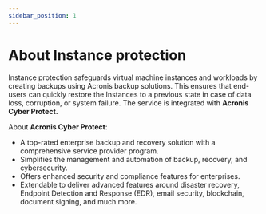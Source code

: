 ```yaml
---
sidebar_position: 1
---
```

# About Instance protection

Instance protection safeguards virtual machine instances and workloads by creating backups using Acronis backup solutions. This ensures that end-users can quickly restore the Instances to a previous state in case of data loss, corruption, or system failure. The service is integrated with **Acronis Cyber Protect.**

About **Acronis Cyber Protect**:

- A top-rated enterprise backup and recovery solution with a comprehensive service provider program.
- Simplifies the management and automation of backup, recovery, and cybersecurity.  
- Offers enhanced security and compliance features for enterprises.  
- Extendable to deliver advanced features around disaster recovery, Endpoint Detection and Response (EDR), email security, blockchain, document signing, and much more.




